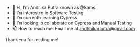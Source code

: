 - 👋 Hi, I’m Andhika Putra known as @8ams
- 👀 I’m interested in Software Testing
- 🌱 I’m currently learning Cypress
- 💞️ I’m looking to collaborate on Cypress and Manual Testing
- 📫 How to reach me: Email me at andhhikarputra@gmail.com

Thank you for reading me! 
